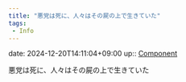 ```yaml
---
title: "悪党は死に、人々はその屍の上で生きていた"
tags:
 - Info
---
```


date: 2024-12-20T14:11:04+09:00
up:: [Component](../Bar/Novel/Chaos/Component.md)

悪党は死に、人々はその屍の上で生きていた